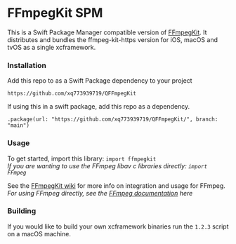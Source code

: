 # FFmpegKit SPM

This is a Swift Package Manager compatible version of [FFmpegKit](https://github.com/arthenica/ffmpeg-kit).
It distributes and bundles the ffmpeg-kit-https version for iOS, macOS and tvOS as a single xcframework. 

### Installation
Add this repo to as a Swift Package dependency to your project
```
https://github.com/xq773939719/QFFmpegKit
```

If using this in a swift package, add this repo as a dependency.
```
.package(url: "https://github.com/xq773939719/QFFmpegKit/", branch: "main")
```

### Usage

To get started, import this library: `import ffmpegkit` \
_If you are wanting to use the FFmpeg libav c libraries directly: `import FFmpeg`_

See the [FFmpegKit wiki](https://github.com/arthenica/ffmpeg-kit/tree/main/apple#3-using) for more info on integration and usage for FFmpeg. \
_For using FFmpeg directly, see the [FFmpeg documentation](https://trac.ffmpeg.org/wiki/Using%20libav*) here_

### Building
If you would like to build your own xcframework binaries run the `1.2.3` script on a macOS machine.
